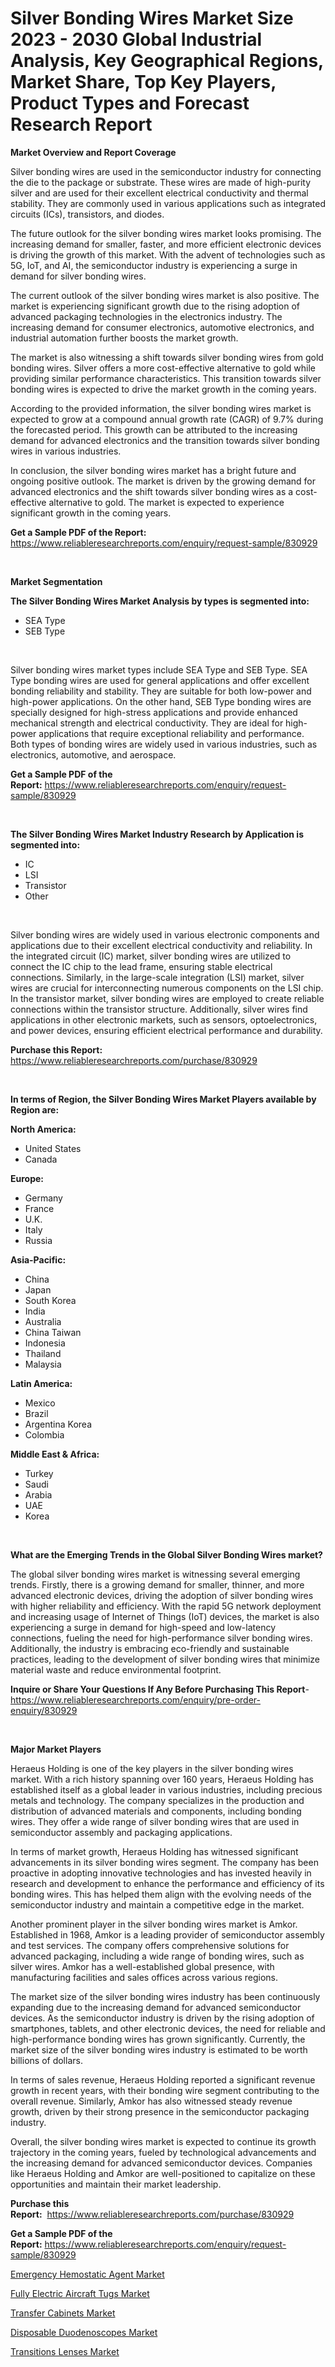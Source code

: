 <p><h1>Silver Bonding Wires Market Size 2023 - 2030 Global Industrial Analysis, Key Geographical Regions, Market Share, Top Key Players, Product Types and Forecast Research Report</h1></p><p><strong>Market Overview and Report Coverage</strong></p>
<p><p>Silver bonding wires are used in the semiconductor industry for connecting the die to the package or substrate. These wires are made of high-purity silver and are used for their excellent electrical conductivity and thermal stability. They are commonly used in various applications such as integrated circuits (ICs), transistors, and diodes.</p><p>The future outlook for the silver bonding wires market looks promising. The increasing demand for smaller, faster, and more efficient electronic devices is driving the growth of this market. With the advent of technologies such as 5G, IoT, and AI, the semiconductor industry is experiencing a surge in demand for silver bonding wires.</p><p>The current outlook of the silver bonding wires market is also positive. The market is experiencing significant growth due to the rising adoption of advanced packaging technologies in the electronics industry. The increasing demand for consumer electronics, automotive electronics, and industrial automation further boosts the market growth.</p><p>The market is also witnessing a shift towards silver bonding wires from gold bonding wires. Silver offers a more cost-effective alternative to gold while providing similar performance characteristics. This transition towards silver bonding wires is expected to drive the market growth in the coming years.</p><p>According to the provided information, the silver bonding wires market is expected to grow at a compound annual growth rate (CAGR) of 9.7% during the forecasted period. This growth can be attributed to the increasing demand for advanced electronics and the transition towards silver bonding wires in various industries.</p><p>In conclusion, the silver bonding wires market has a bright future and ongoing positive outlook. The market is driven by the growing demand for advanced electronics and the shift towards silver bonding wires as a cost-effective alternative to gold. The market is expected to experience significant growth in the coming years.</p></p>
<p><strong>Get a Sample PDF of the Report:</strong> <a href="https://www.reliableresearchreports.com/enquiry/request-sample/830929">https://www.reliableresearchreports.com/enquiry/request-sample/830929</a></p>
<p>&nbsp;</p>
<p><strong>Market Segmentation</strong></p>
<p><strong>The Silver Bonding Wires Market Analysis by types is segmented into:</strong></p>
<p><ul><li>SEA Type</li><li>SEB Type</li></ul></p>
<p>&nbsp;</p>
<p><p>Silver bonding wires market types include SEA Type and SEB Type. SEA Type bonding wires are used for general applications and offer excellent bonding reliability and stability. They are suitable for both low-power and high-power applications. On the other hand, SEB Type bonding wires are specially designed for high-stress applications and provide enhanced mechanical strength and electrical conductivity. They are ideal for high-power applications that require exceptional reliability and performance. Both types of bonding wires are widely used in various industries, such as electronics, automotive, and aerospace.</p></p>
<p><strong>Get a Sample PDF of the Report:</strong>&nbsp;<a href="https://www.reliableresearchreports.com/enquiry/request-sample/830929">https://www.reliableresearchreports.com/enquiry/request-sample/830929</a></p>
<p>&nbsp;</p>
<p><strong>The Silver Bonding Wires Market Industry Research by Application is segmented into:</strong></p>
<p><ul><li>IC</li><li>LSI</li><li>Transistor</li><li>Other</li></ul></p>
<p>&nbsp;</p>
<p><p>Silver bonding wires are widely used in various electronic components and applications due to their excellent electrical conductivity and reliability. In the integrated circuit (IC) market, silver bonding wires are utilized to connect the IC chip to the lead frame, ensuring stable electrical connections. Similarly, in the large-scale integration (LSI) market, silver wires are crucial for interconnecting numerous components on the LSI chip. In the transistor market, silver bonding wires are employed to create reliable connections within the transistor structure. Additionally, silver wires find applications in other electronic markets, such as sensors, optoelectronics, and power devices, ensuring efficient electrical performance and durability.</p></p>
<p><strong>Purchase this Report:</strong>&nbsp; <a href="https://www.reliableresearchreports.com/purchase/830929">https://www.reliableresearchreports.com/purchase/830929</a></p>
<p>&nbsp;</p>
<p><strong>In terms of Region, the Silver Bonding Wires Market Players available by Region are:</strong></p>
<p>
    <p> <strong> North America: </strong>
        <ul>
            <li>United States</li>
            <li>Canada</li>
        </ul>
        </p> 
    <p> <strong> Europe: </strong>
        <ul>
            <li>Germany</li>
            <li>France</li>
            <li>U.K.</li>
            <li>Italy</li>
            <li>Russia</li>
        </ul>
        </p> 
    <p> <strong> Asia-Pacific: </strong>
        <ul>
            <li>China</li>
            <li>Japan</li>
            <li>South Korea</li>
            <li>India</li>
            <li>Australia</li>
            <li>China Taiwan</li>
            <li>Indonesia</li>
            <li>Thailand</li>
            <li>Malaysia</li>
        </ul>
        </p> 
    <p> <strong> Latin America: </strong>
        <ul>
            <li>Mexico</li>
            <li>Brazil</li>
            <li>Argentina Korea</li>
            <li>Colombia</li>
        </ul>
        </p> 
    <p> <strong> Middle East & Africa: </strong>
        <ul>
            <li>Turkey</li>
            <li>Saudi</li>
            <li>Arabia</li>
            <li>UAE</li>
            <li>Korea</li>
        </ul>
    </p>
    </p>
<p>&nbsp;</p>
<p><strong>What are the Emerging Trends in the Global Silver Bonding Wires market?</strong></p>
<p><p>The global silver bonding wires market is witnessing several emerging trends. Firstly, there is a growing demand for smaller, thinner, and more advanced electronic devices, driving the adoption of silver bonding wires with higher reliability and efficiency. With the rapid 5G network deployment and increasing usage of Internet of Things (IoT) devices, the market is also experiencing a surge in demand for high-speed and low-latency connections, fueling the need for high-performance silver bonding wires. Additionally, the industry is embracing eco-friendly and sustainable practices, leading to the development of silver bonding wires that minimize material waste and reduce environmental footprint.</p></p>
<p><strong>Inquire or Share Your Questions If Any Before Purchasing This Report</strong>- <a href="https://www.reliableresearchreports.com/enquiry/pre-order-enquiry/830929">https://www.reliableresearchreports.com/enquiry/pre-order-enquiry/830929</a></p>
<p>&nbsp;</p>
<p><strong>Major Market Players</strong></p>
<p><p>Heraeus Holding is one of the key players in the silver bonding wires market. With a rich history spanning over 160 years, Heraeus Holding has established itself as a global leader in various industries, including precious metals and technology. The company specializes in the production and distribution of advanced materials and components, including bonding wires. They offer a wide range of silver bonding wires that are used in semiconductor assembly and packaging applications. </p><p>In terms of market growth, Heraeus Holding has witnessed significant advancements in its silver bonding wires segment. The company has been proactive in adopting innovative technologies and has invested heavily in research and development to enhance the performance and efficiency of its bonding wires. This has helped them align with the evolving needs of the semiconductor industry and maintain a competitive edge in the market.</p><p>Another prominent player in the silver bonding wires market is Amkor. Established in 1968, Amkor is a leading provider of semiconductor assembly and test services. The company offers comprehensive solutions for advanced packaging, including a wide range of bonding wires, such as silver wires. Amkor has a well-established global presence, with manufacturing facilities and sales offices across various regions.</p><p>The market size of the silver bonding wires industry has been continuously expanding due to the increasing demand for advanced semiconductor devices. As the semiconductor industry is driven by the rising adoption of smartphones, tablets, and other electronic devices, the need for reliable and high-performance bonding wires has grown significantly. Currently, the market size of the silver bonding wires industry is estimated to be worth billions of dollars.</p><p>In terms of sales revenue, Heraeus Holding reported a significant revenue growth in recent years, with their bonding wire segment contributing to the overall revenue. Similarly, Amkor has also witnessed steady revenue growth, driven by their strong presence in the semiconductor packaging industry.</p><p>Overall, the silver bonding wires market is expected to continue its growth trajectory in the coming years, fueled by technological advancements and the increasing demand for advanced semiconductor devices. Companies like Heraeus Holding and Amkor are well-positioned to capitalize on these opportunities and maintain their market leadership.</p></p>
<p><strong>Purchase this Report:</strong>&nbsp;&nbsp;<a href="https://www.reliableresearchreports.com/purchase/830929">https://www.reliableresearchreports.com/purchase/830929</a></p>
<p></p>
<p><strong>Get a Sample PDF of the Report:</strong>&nbsp;<a href="https://www.reliableresearchreports.com/enquiry/request-sample/830929">https://www.reliableresearchreports.com/enquiry/request-sample/830929</a></p>
<p><p><a href="https://www.linkedin.com/pulse/decoding-emergency-hemostatic-agent-market-deep-dive-latest/">Emergency Hemostatic Agent Market</a></p><p><a href="https://www.linkedin.com/pulse/fully-electric-aircraft-tugs-market-research-report-provides/">Fully Electric Aircraft Tugs Market</a></p><p><a href="https://medium.com/@merrittrice2023/transfer-cabinets-market-trends-forecast-and-competitive-analysis-to-2030-df88e80bbaba">Transfer Cabinets Market</a></p><p><a href="https://www.linkedin.com/pulse/disposable-duodenoscopes-market-size-share-global-analysis/">Disposable Duodenoscopes Market</a></p><p><a href="https://medium.com/@paulmcglynn6456/transitions-lenses-market-size-market-outlook-and-market-forecast-2023-to-2030-4a3c82759322">Transitions Lenses Market</a></p></p>